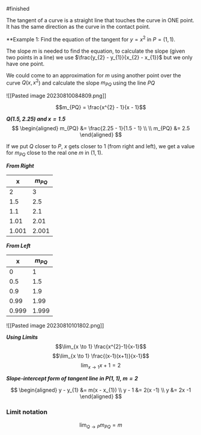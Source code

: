 #finished

The tangent of a curve is a straight line that touches the curve in ONE point. It has the same direction as the curve in the contact point.

**Example 1: Find the equation of the tangent for $y = x^{2}$ in $P = (1,1)$.

The slope $m$ is needed to find the equation, to calculate the slope (given two points in a line) we use $\frac{y_{2} - y_{1}}{x_{2} - x_{1}}$ but we only have one point.

We could come to an approximation for $m$ using another point over the curve $Q(x, x^{2}$) and calculate the slope $m_{PQ}$ using the line $PQ$

![[Pasted image 20230810084809.png]]


$$m_{PQ} = \frac{x^{2} - 1}{x - 1}$$

***$Q(1.5, 2.25)$ and $x=1.5$***
$$
\begin{aligned}
m_{PQ} &= \frac{2.25 - 1}{1.5 - 1} \\ \\
m_{PQ} &= 2.5
\end{aligned}
$$

If we put $Q$ closer to $P$, $x$ gets closer to $1$ (from right and left), we get a value for $m_{PQ}$ close to the real one $m$ in $(1, 1)$.

***From Right***

| x     | $m_{PQ}$ |
| ----- | -------- |
| 2     | 3        |
| 1.5   | 2.5      |
| 1.1   | 2.1      |
| 1.01  | 2.01     |
| 1.001 | 2.001    |


***From Left***

| x     | $m_{PQ}$ |
| ----- | -------- |
| 0     | 1        |
| 0.5   | 1.5      |
| 0.9   | 1.9      |
| 0.99  | 1.99     |
| 0.999 | 1.999    |

![[Pasted image 20230810101802.png]]

***Using Limits***
$$\lim_{x \to 1} \frac{x^{2}-1}{x-1}$$
$$\lim_{x \to 1} \frac{(x-1)(x+1)}{x-1}$$
$$\lim_{x \to 1} x+1 =2$$

***Slope-intercept form of tangent line in $P(1,1)$, $m = 2$***

$$
\begin{aligned}
y - y_{1} &= m(x - x_{1}) \\
y - 1 &= 2(x -1) \\
y &= 2x -1
\end{aligned}
$$


### Limit notation
 
$$\lim_{Q \to P} m_{PQ} = m$$